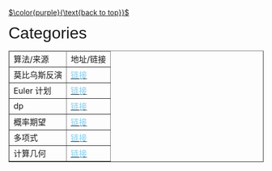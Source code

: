 [$\color{purple}{\text{back to top}}$](https://cyn2006.github.io)

<div>
    <font size="6" style="font-family:'Trebuchet MS','Lucida Sans Unicode','Lucida Grande','Lucida Sans',Arial,sans-serif">
        Categories
    </font>
    <table border="1">
        <thead>
            <tr>
                <td>算法/来源</td><td>地址/链接</td>
            </tr>
        </thead>
    	<tr>
            <td>莫比乌斯反演</td><td><a href="https://cyn2006.github.io/categories/mobius"><font color="skyblue">链接</font></a></td>
        </tr>
        <tr>
            <td>Euler 计划</td><td><a href="https://cyn2006.github.io/categories/eulerplan"><font color="skyblue">链接</font></a></td>
        </tr>
        <tr>
            <td>dp</td><td><a href="https://cyn2006.github.io/categories/dp"><font color="skyblue">链接</font></a></td>
        </tr>
        <tr>
            <td>概率期望</td><td><a href="https://cyn2006.github.io/categories/probablity"><font color="skyblue">链接</font></a></td>
        </tr>
        <tr>
            <td>多项式</td><td><a href="https://cyn2006.github.io/categories/polynomial"><font color="skyblue">链接</font></a></td>
        </tr>
        <tr>
            <td>计算几何</td><td><a href="https://cyn2006.github.io/categories/geometry"><font color="skyblue">链接</font></a></td>
</div>

